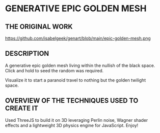 # GENERATIVE EPIC GOLDEN MESH

## THE ORIGINAL WORK

https://github.com/isabelgeek/genart/blob/main/epic-golden-mesh.png

## DESCRIPTION

A generative epic golden mesh living within the nullish of the black space.
Click and hold to seed the random was required.

Visualize it to start a paranoid travel to nothing but the golden twilight space.

## OVERVIEW OF THE TECHNIQUES USED TO CREATE IT

Used ThreeJS to build it on 3D leveraging Perlin noise, Wagner shader effects and a lightweight 3D physics engine for JavaScript.
Enjoy!


